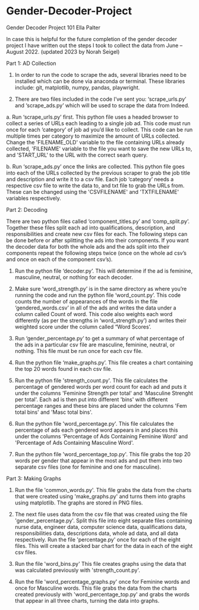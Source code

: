 # Gender-Decoder-Project
Gender Decoder Project 101
Ella Palter

In case this is helpful for the future completion of the gender decoder project I have written out the steps I took to collect the data from June – August 2022. (updated 2023 by Norah Seigel)

Part 1: AD Collection

1.  In order to run the code to scrape the ads, several libraries need to be installed which can be done via anaconda or terminal. These libraries include: git, matplotlib, numpy, pandas, playwright.

3.	There are two files included in the code I’ve sent you: ‘scrape_urls.py’ and ‘scrape_ads.py’ which will be used to scrape the data from Indeed.

a.	Run ‘scrape_urls.py’ first. This python file uses a headed browser to collect a series of URLs each leading to a single job ad. This code must run once for each ‘category’ of job ad you’d like to collect. This code can be run multiple times per category to maximize the amount of URLs collected. Change the 'FILENAME_OLD' variable to the file containing URLs already collected, 'FILENAME' variable to the file you want to save the new URLs to, and 'START_URL' to the URL with the correct searh query.  

b.	Run ‘scrape_ads.py’ once the links are collected. This python file goes into each of the URLs collected by the previous scraper to grab the job title and description and write it to a csv file. Each job ‘category’ needs a respective csv file to write the data to, and txt file to grab the URLs from. These can be changed using the 'CSVFILENAME' and 'TXTFILENAME' variables respectively.

Part 2: Decoding

There are two python files called ‘component_titles.py’ and ‘comp_split.py’. Together these files split each ad into qualifications, description, and responsibilities and create new csv files for each. The following steps can be done before or after splitting the ads into their components. If you want the decoder data for both the whole ads and the ads split into their components repeat the following steps twice (once on the whole ad csv’s and once on each of the component csv’s).

1.	Run the python file ‘decoder.py’. This will determine if the ad is feminine, masculine, neutral, or nothing for each decoder. 

2.	Make sure ‘word_strength.py’ is in the same directory as where you’re running the code and run the python file ‘word_count.py’. This code counts the number of appearances of the words in the file ‘gendered_words.csv’ in all of the ads and writes the data under a column called Count of word. This code also weights each word differently (as per the strengths in ‘word_strength.py’) and writes their weighted score under the column called “Word Scores’. 

3.	Run ‘gender_percentage.py’ to get a summary of what percentage of the ads in a particular csv file are masculine, feminine, neutral, or nothing. This file must be run once for each csv file. 

4.	Run the python file ‘make_graphs.py’. This file creates a chart containing the top 20 words found in each csv file.

5.	Run the python file 'strength_count.py'. This file calculates the percentage of gendered words per word count for each ad and puts it under the columns 'Feminine Strength per total' and 'Masculine Strenght per total'. Each ad is then put into different 'bins' with different percentage ranges and these bins are placed under the columns 'Fem total bins' and 'Masc total bins'.

6.	Run the python file 'word_percentage.py'. This file calculates the percentage of ads each gendered word appears in and places this under the columns 'Percentage of Ads Containing Feminine Word' and 'Percentage of Ads Containing Masculine Word'.

7.	Run the python file 'word_percentage_top.py'. This file grabs the top 20 words per gender that appear in the most ads and put them into two separate csv files (one for feminine and one for masculine).

Part 3: Making Graphs

1.  Run the file 'common_words.py'. This file grabs the data from the charts that were created using 'make_graphs.py' and turns them into graphs using matplotlib. The graphs are stored in PNG files.

2.  The next file uses data from the csv file that was created using the file 'gender_percentage.py'. Split this file into eight separate files containing nurse data, engineer data, computer science data, qualifications data, responsibilities data, descriptions data, whole ad data, and all data respectively. Run the file 'percentage.py' once for each of the eight files. This will create a stacked bar chart for the data in each of the eight csv files.

3.  Run the file 'word_bins.py' This file creates graphs using the data that was calculated previously with 'strength_count.py'.

4.  Run the file 'word_percentage_graphs.py' once for Feminine words and once for Masculine words. This file grabs the data from the charts created previously with 'word_percentage_top.py' and grabs the words that appear in all three charts, turning the data into graphs.
